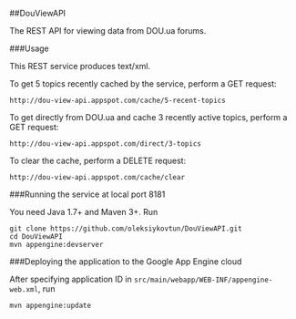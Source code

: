 ##DouViewAPI

The REST API for viewing data from DOU.ua forums.

###Usage

This REST service produces text/xml.

To get 5 topics recently cached by the service, perform a GET request:

	http://dou-view-api.appspot.com/cache/5-recent-topics

To get directly from DOU.ua and cache 3 recently active topics, perform a GET request:

	http://dou-view-api.appspot.com/direct/3-topics

To clear the cache, perform a DELETE request:

	http://dou-view-api.appspot.com/cache/clear


###Running the service at local port 8181

You need Java 1.7+ and Maven 3+. Run

	git clone https://github.com/oleksiykovtun/DouViewAPI.git
    cd DouViewAPI
	mvn appengine:devserver

###Deploying the application to the Google App Engine cloud

After specifying application ID in `src/main/webapp/WEB-INF/appengine-web.xml`, run

    mvn appengine:update

